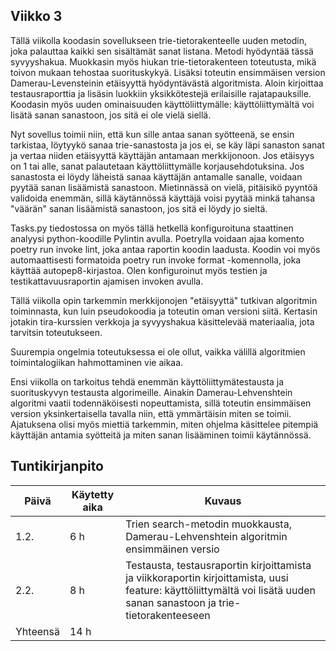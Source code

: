 ## Viikko 3

Tällä viikolla koodasin sovellukseen trie-tietorakenteelle uuden metodin, joka palauttaa kaikki sen sisältämät sanat listana. Metodi hyödyntää tässä syvyyshakua. Muokkasin myös hiukan trie-tietorakenteen toteutusta, mikä toivon mukaan tehostaa suorituskykyä. Lisäksi toteutin ensimmäisen version Damerau-Levensteinin etäisyyttä hyödyntävästä algoritmista. Aloin kirjoittaa testausraporttia ja lisäsin luokkiin yksikkötestejä erilaisille rajatapauksille. Koodasin myös uuden ominaisuuden käyttöliittymälle: käyttöliittymältä voi lisätä sanan sanastoon, jos sitä ei ole vielä siellä.

Nyt sovellus toimii niin, että kun sille antaa sanan syötteenä, se ensin tarkistaa, löytyykö sanaa trie-sanastosta ja jos ei, se käy läpi sanaston sanat ja vertaa niiden etäisyyttä käyttäjän antamaan merkkijonoon. Jos etäisyys on 1 tai alle, sanat palautetaan käyttöliittymälle korjausehdotuksina. Jos sanastosta ei löydy läheistä sanaa käyttäjän antamalle sanalle, voidaan pyytää sanan lisäämistä sanastoon. Mietinnässä on vielä, pitäisikö pyyntöä validoida enemmän, sillä käytännössä käyttäjä voisi pyytää minkä tahansa "väärän" sanan lisäämistä sanastoon, jos sitä ei löydy jo sieltä.

Tasks.py tiedostossa on myös tällä hetkellä konfiguroituna staattinen analyysi python-koodille Pylintin avulla. Poetrylla voidaan ajaa komento poetry run invoke lint, joka antaa raportin koodin laadusta. Koodin voi myös automaattisesti formatoida poetry run invoke format -komennolla, joka käyttää autopep8-kirjastoa. Olen konfiguroinut myös testien ja testikattavuusraportin ajamisen invoken avulla.

Tällä viikolla opin tarkemmin merkkijonojen "etäisyyttä" tutkivan algoritmin toiminnasta, kun luin pseudokoodia ja toteutin oman versioni siitä. Kertasin jotakin tira-kurssien verkkoja ja syvyyshakua käsittelevää materiaalia, jota tarvitsin toteutukseen. 

Suurempia ongelmia toteutuksessa ei ole ollut, vaikka välillä algoritmien toimintalogiikan hahmottaminen vie aikaa. 

Ensi viikolla on tarkoitus tehdä enemmän käyttöliittymätestausta ja suorituskyvyn testausta algorimeille. Ainakin Damerau-Lehvenshtein algoritmi vaatii todennäköisesti nopeuttamista, sillä toteutin ensimmäisen version yksinkertaisella tavalla niin, että ymmärtäisin miten se toimii. Ajatuksena olisi myös miettiä tarkemmin, miten ohjelma käsittelee pitempiä käyttäjän antamia syötteitä ja miten sanan lisääminen toimii käytännössä.

## Tuntikirjanpito

| Päivä | Käytetty aika | Kuvaus |
| ----- | ------------- | ------ |
| 1.2.  | 6 h            | Trien search-metodin muokkausta, Damerau-Lehvenshtein algoritmin ensimmäinen versio |
| 2.2.  | 8 h 			| Testausta, testausraportin kirjoittamista ja viikkoraportin kirjoittamista, uusi feature: käyttöliittymältä voi lisätä uuden sanan sanastoon ja trie-tietorakenteeseen
| Yhteensä | 14 h    
